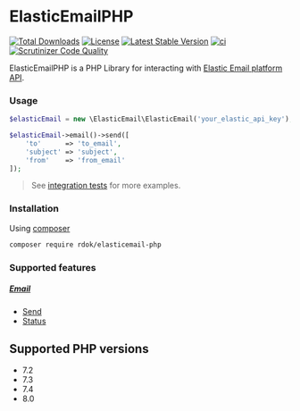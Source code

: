 # ElasticEmailPHP 
[![Total Downloads](http://poser.pugx.org/rdok/elasticemail-php/downloads)](https://packagist.org/packages/rdok/elasticemail-php)
[![License](http://poser.pugx.org/rdok/elasticemail-php/license)](https://packagist.org/packages/rdok/elasticemail-php)
[![Latest Stable Version](http://poser.pugx.org/rdok/elasticemail-php/v)](https://packagist.org/packages/rdok/elasticemail-php)
[![ci][ci_badge]][ci] 
[![Scrutinizer Code Quality](https://scrutinizer-ci.com/g/rdok/elasticemail-php/badges/quality-score.png?b=main)](https://scrutinizer-ci.com/g/rdok/elasticemail-php/?branch=main)
  
ElasticEmailPHP is a PHP Library for interacting with [Elastic Email platform API](http://api.elasticemail.com/public/help).

### Usage
```php
$elasticEmail = new \ElasticEmail\ElasticEmail('your_elastic_api_key');

$elasticEmail->email()->send([
    'to'      => 'to_email',
    'subject' => 'subject',
    'from'    => 'from_email'
]);
```
> See [integration tests](https://github.com/rdok/elasticemail-php/tree/main/tests/Integration/Email) for more examples.

### Installation
Using [composer](https://getcomposer.org/download/)
```bash
composer require rdok/elasticemail-php
```

### Supported features
##### [Email](http://api.elasticemail.com/public/help#Email_header)
- [Send](http://api.elasticemail.com/public/help#Email_Send)
- [Status](http://api.elasticemail.com/public/help#Email_Status)


## Supported PHP versions
- 7.2
- 7.3
- 7.4
- 8.0

[packagist]: https://packagist.org/packages/rdok/elasticemail-php
[packagist_badge]: https://img.shields.io/badge/Packagist-grey?style=flat-square&logo=packagist
[ci]: https://github.com/rdok/elasticemail-php/actions/workflows/ci.yml
[ci_badge]: https://github.com/rdok/elasticemail-php/actions/workflows/ci.yml/badge.svg
[integration_tests]: https://github.com/rdok/elasticemail-php/actions/workflows/integration-tests.yml
[integration_tests_badge]: https://github.com/rdok/elasticemail-php/actions/workflows/integration-tests.yml/badge.svg
